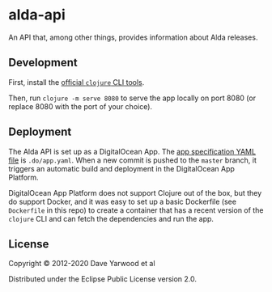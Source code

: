 # alda-api

An API that, among other things, provides information about Alda releases.

## Development

First, install the [official `clojure` CLI tools][clojure-cli].

Then, run `clojure -m serve 8080` to serve the app locally on port 8080 (or
replace 8080 with the port of your choice).

## Deployment

The Alda API is set up as a DigitalOcean App. The [app specification YAML
file][do-app-spec-yaml] is `.do/app.yaml`. When a new commit is pushed to the
`master` branch, it triggers an automatic build and deployment in the
DigitalOcean App Platform.

DigitalOcean App Platform does not support Clojure out of the box, but they do
support Docker, and it was easy to set up a basic Dockerfile (see `Dockerfile`
in this repo) to create a container that has a recent version of the `clojure`
CLI and can fetch the dependencies and run the app.

## License

Copyright © 2012-2020 Dave Yarwood et al

Distributed under the Eclipse Public License version 2.0.

[clojure-cli]: https://clojure.org/guides/deps_and_cli
[do-app-spec-yaml]: https://www.digitalocean.com/docs/app-platform/references/app-specification-reference/
